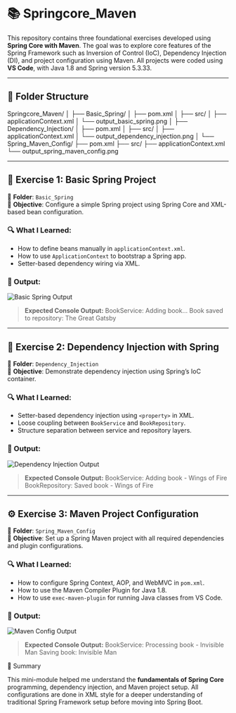 # 📚 Springcore_Maven

This repository contains three foundational exercises developed using **Spring Core with Maven**. The goal was to explore core features of the Spring Framework such as Inversion of Control (IoC), Dependency Injection (DI), and project configuration using Maven. All projects were coded using **VS Code**, with Java 1.8 and Spring version 5.3.33.

---

## 📁 Folder Structure

Springcore_Maven/
│
├── Basic_Spring/
│ ├── pom.xml
│ ├── src/
│ ├── applicationContext.xml
│ └── output_basic_spring.png
│
├── Dependency_Injection/
│ ├── pom.xml
│ ├── src/
│ ├── applicationContext.xml
│ └── output_dependency_injection.png
│
└── Spring_Maven_Config/
├── pom.xml
├── src/
├── applicationContext.xml
└── output_spring_maven_config.png

---

## 🧪 Exercise 1: Basic Spring Project

📁 **Folder**: `Basic_Spring`  
📌 **Objective**: Configure a simple Spring project using Spring Core and XML-based bean configuration.

### 🔍 What I Learned:
- How to define beans manually in `applicationContext.xml`.
- How to use `ApplicationContext` to bootstrap a Spring app.
- Setter-based dependency wiring via XML.

### 🧾 Output:
![Basic Spring Output](Basic_Spring/output_basic_spring.png)

> **Expected Console Output:**
BookService: Adding book...
Book saved to repository: The Great Gatsby


---

## 🔁 Exercise 2: Dependency Injection with Spring

📁 **Folder**: `Dependency_Injection`  
📌 **Objective**: Demonstrate dependency injection using Spring’s IoC container.

### 🔍 What I Learned:
- Setter-based dependency injection using `<property>` in XML.
- Loose coupling between `BookService` and `BookRepository`.
- Structure separation between service and repository layers.

### 🧾 Output:
![Dependency Injection Output](Dependency_Injection/output_dependency_injection.png)

> **Expected Console Output:**
BookService: Adding book - Wings of Fire
BookRepository: Saved book - Wings of Fire


---

## ⚙️ Exercise 3: Maven Project Configuration

📁 **Folder**: `Spring_Maven_Config`  
📌 **Objective**: Set up a Spring Maven project with all required dependencies and plugin configurations.

### 🔍 What I Learned:
- How to configure Spring Context, AOP, and WebMVC in `pom.xml`.
- How to use the Maven Compiler Plugin for Java 1.8.
- How to use `exec-maven-plugin` for running Java classes from VS Code.

### 🧾 Output:
![Maven Config Output](Spring_Maven_Config/output_spring_maven_config.png)

> **Expected Console Output:**
BookService: Processing book - Invisible Man
Saving book: Invisible Man

🎯 Summary

This mini-module helped me understand the **fundamentals of Spring Core** programming, dependency injection, and Maven project setup. All configurations are done in XML style for a deeper understanding of traditional Spring Framework setup before moving into Spring Boot.
